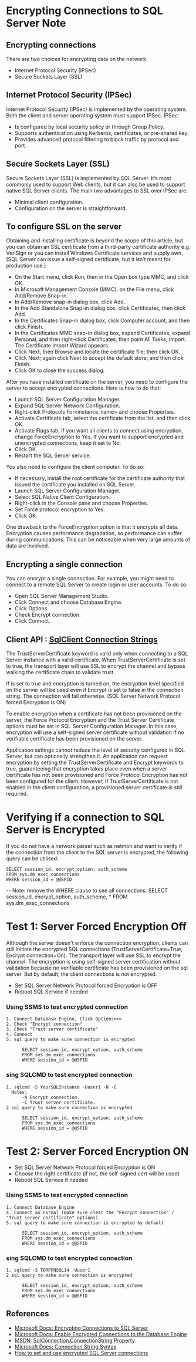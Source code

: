 # Encrypting Connections to SQL Server Note

## Encrypting connections

There are two choices for encrypting data on the network
* Internet Protocol Security (IPSec)
* Secure Sockets Layer (SSL)


## Internet Protocol Security (IPSec)

Internet Protocol Security (IPSec) is implemented by the operating system. Both the client and server operating system must support IPSec. IPSec:

* Is configured by local security policy or through Group Policy.
* Supports authentication using Kerberos, certificates, or pre-shared key.
* Provides advanced protocol filtering to block traffic by protocol and port.

## Secure Sockets Layer (SSL)

Secure Sockets Layer (SSL) is implemented by SQL Server. It’s most commonly used to support Web clients, but it can also be used to support native SQL Server clients. The main two advantages to SSL over IPSec are:

* Minimal client configuration.
* Configuration on the server is straightforward.

## To configure SSL on the server

Obtaining and installing certificate is beyond the scope of this article, but you can obtain an SSL certificate from a third-party certificate authority e.g. VeriSign or you can install Windows Certificate services and supply own. (SQL Server can issue a self-signed certificate, but it isn’t meant for production use.)

* On the Start menu, click Run; then in the Open box type MMC, and click OK.
* In Microsoft Management Console (MMC), on the File menu, click Add/Remove Snap-in.
* In Add/Remove snap-in dialog box, click Add.
* In the Add Standalone Snap-in dialog box, click Certificates, then click Add.
* In the Certificates Snap-in dialog box, click Computer account, and then click Finish.
* In the Certificates MMC snap-in dialog box, expand Certificates, expand Personal, and then right-click Certificates; then point  All Tasks, Import. The Certificate Import Wizard appears.
* Click Next,  then  Browse and locate the certificate file; then click OK.
* Click Next; again click Next to accept the default store; and then click Finish.
* Click OK to close the success dialog.

After you have installed certificate on the server, you need to configure the server to accept encrypted connections. Here is how to do that:

* Launch SQL Server Configuration Manager.
* Expand SQL Server Network Configuration.
* Right-click Protocols For<instance_name> and choose Properties.
* Activate Certificate tab, select the certificate from the list, and then click OK.
* Activate Flags tab, If you want all clients to connect using encryption, change ForceEncryption to Yes. If you want to support encrypted and unencrypted connections, keep it set to No.
* Click OK.
* Restart the SQL Server service.

You also need to configure the client computer. To do so:

* If necessary, install the root certificate for the certificate authority that issued the certificate you installed on SQL Server.
* Launch SQL Server Configuration Manager.
* Select SQL Native Client Configuration.
* Right-click in the Console pane and choose Properties.
* Set Force protocol encryption to Yes.
* Click OK.

One drawback to the ForceEncryption option is that it encrypts all data. Encryption causes performance degradation, so performance can suffer during communications. This can be noticeable when very large amounts of data are involved.

## Encrypting a single connection

You can encrypt a single connection. For example, you might need to connect to a remote SQL Server to create login or user accounts. To do so:

* Open SQL Server Management Studio.
* Click Connect and choose Database Engine.
* Click Options.
* Check Encrypt connection.
* Click Connect.

## Client API : [SqlClient Connection Strings](<https://docs.microsoft.com/en-us/dotnet/framework/data/adonet/connection-string-syntax#sqlclient-connection-strings>)

The TrustServerCertificate keyword is valid only when connecting to a SQL Server instance with a valid certificate. When TrustServerCertificate is set to true, the transport layer will use SSL to encrypt the channel and bypass walking the certificate chain to validate trust.

If  is set to true and encryption is turned on, the encryption level specified on the server will be used even if Encrypt is set to false in the connection string. The connection will fail otherwise. (SQL Server Network Protocol  forced Encryption is ON)

To enable encryption when a certificate has not been provisioned on the server, the Force Protocol Encryption and the Trust Server Certificate options must be set in SQL Server Configuration Manager. In this case, encryption will use a self-signed server certificate without validation if no verifiable certificate has been provisioned on the server.

Application settings cannot reduce the level of security configured in SQL Server, but can optionally strengthen it. An application can request encryption by setting the TrustServerCertificate and Encrypt keywords to true, guaranteeing that encryption takes place even when a server certificate has not been provisioned and Force Protocol Encryption has not been configured for the client. However, if TrustServerCertificate is not enabled in the client configuration, a provisioned server certificate is still required.

# Verifying if a connection to SQL Server is Encrypted
If you do not have a network parser such as netmon and want to verify if the connection from the client to the SQL server is encrypted, the following query can be utilised:

    SELECT session_id, encrypt_option, auth_scheme
    FROM sys.dm_exec_connections 
    WHERE session_id = @@SPID

-- Note: remove the WHERE clause to see all connections.
SELECT session_id, encrypt_option, auth_scheme, *
FROM sys.dm_exec_connections 

# Test 1: Server Forced Encryption Off
Although the server doesn't enforce the connection encryption, clients can still initiate the encrypted SQL connections (TrustServerCertificate=True, Encrypt connection=On). The transport layer will use SSL to encrypt the channel. The encryption is using self-signed server certification without validation because no verifiable certificate has been provisioned on the sql server. But by default, the client connections is not encrypted.

* Set SQL Server Network Protocol  forced Encryption is OFF
* Reboot SQL Service if needed

### Using SSMS to test encrypted connection
    1. Connect Database Engine, Click Options>>>
    2. Check "Encrypt connection"
    3. Check "Trust server certificate"
    4. Connect
    5. sql query to make sure connection is encrypted
    
          SELECT session_id, encrypt_option, auth_scheme
          FROM sys.dm_exec_connections 
          WHERE session_id = @@SPID
        
### sing SQLCMD to test encrypted connection
    1. sqlcmd -S YourSQLInstance -Uuser1 -N -C
      Notes: 
          -N Encrypt connection.
          -C Trust server certificate.
    2 sql query to make sure connection is encrypted
    
          SELECT session_id, encrypt_option, auth_scheme
          FROM sys.dm_exec_connections 
          WHERE session_id = @@SPID
          
# Test 2: Server Forced Encryption ON

* Set SQL Server Network Protocol  forced Encryption is ON
* Choose the right certificate (if not, the self-signed cert will be used)
* Reboot SQL Service if needed

### Using SSMS to test encrypted connection
    1. Connect Database Engine 
    4. Connect as normal (make sure clear the "Encrypt connection" / "Trust server certificate" options)
    5. sql query to make sure connection is encrypted by default
    
          SELECT session_id, encrypt_option, auth_scheme
          FROM sys.dm_exec_connections 
          WHERE session_id = @@SPID
        
### sing SQLCMD to test encrypted connection
    1. sqlcmd -S TORPFNSQL14 -Uuser1
    2 sql query to make sure connection is encrypted
    
          SELECT session_id, encrypt_option, auth_scheme
          FROM sys.dm_exec_connections 
          WHERE session_id = @@SPID
          
## References
* [Microsoft Docs: Encrypting Connections to SQL Server](<https://docs.microsoft.com/en-us/previous-versions/sql/sql-server-2008-r2/ms189067(v=sql.105)>)
* [Microsoft Docs: Enable Encrypted Connections to the Database Engine](https://docs.microsoft.com/en-us/sql/database-engine/configure-windows/enable-encrypted-connections-to-the-database-engine?view=sql-server-2017)
* [MSDN: SqlConnection.ConnectionString Property](<https://msdn.microsoft.com/en-us/library/system.data.sqlclient.sqlconnection.connectionstring(v=vs.110).aspx>)
* [Microsoft Docs: Connection String Syntax](<https://docs.microsoft.com/en-us/dotnet/framework/data/adonet/connection-string-syntax>)
* [How to set and use encrypted SQL Server connections](<https://www.sqlshack.com/how-to-set-and-use-encrypted-sql-server-connections/>)